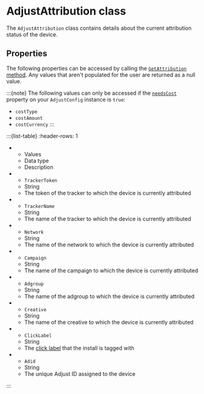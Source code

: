 # AdjustAttribution class

The `AdjustAttribution` class contains details about the current attribution status of the device.

## Properties

The following properties can be accessed by calling the [`GetAttribution` method](#windows-getattribution-invocation). Any values that aren't populated for the user are returned as a null value.

:::{note}
The following values can only be accessed if the [`needsCost`](#windows-setneedscost-invocation) property on your `AdjustConfig` instance is `true`:

-  `costType`
-  `costAmount`
-  `costCurrency`
   :::

:::{list-table}
:header-rows: 1

-  -  Values
   -  Data type
   -  Description
-  -  `TrackerToken`
   -  String
   -  The token of the tracker to which the device is currently attributed
-  -  `TrackerName`
   -  String
   -  The name of the tracker to which the device is currently attributed
-  -  `Network`
   -  String
   -  The name of the network to which the device is currently attributed
-  -  `Campaign`
   -  String
   -  The name of the campaign to which the device is currently attributed
-  -  `Adgroup`
   -  String
   -  The name of the adgroup to which the device is currently attributed
-  -  `Creative`
   -  String
   -  The name of the creative to which the device is currently attributed
-  -  `ClickLabel`
   -  String
   -  The [click label](https://help.adjust.com/en/article/user-rewards) that the install is tagged with
-  -  `Adid`
   -  String
   -  The unique Adjust ID assigned to the device

:::
